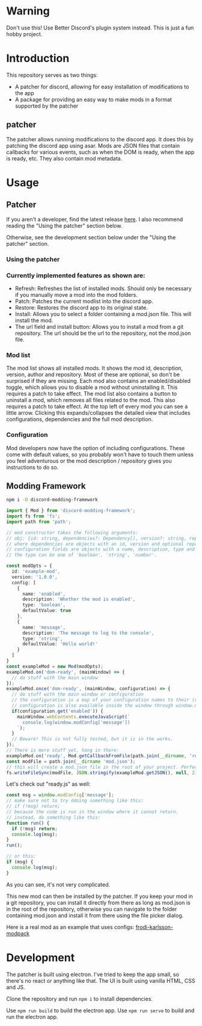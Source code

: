 # Warning
Don't use this! Use Better Discord's plugin system instead. This is just a fun hobby project.

# Introduction

This repository serves as two things:
- A patcher for discord, allowing for easy installation of modifications to the app
- A package for providing an easy way to make mods in a format supported by the patcher

## patcher

The patcher allows running modifications to the discord app. It does this by patching the discord app using asar.
Mods are JSON files that contain callbacks for various events, such as when the DOM is ready, when the app is ready, etc.
They also contain mod metadata.

# Usage

## Patcher

If you aren't a developer, find the latest release [here](https://github.com/frodi-karlsson/discord-mod-manager/releases/latest). I also recommend reading the "Using the patcher" section below.

Otherwise, see the development section below under the "Using the patcher" section.


### Using the patcher

### Currently implemented features as shown are:
- Refresh: Refreshes the list of installed mods. Should only be necessary if you manually move a mod into the mod folders.
- Patch: Patches the current modlist into the discord app.
- Restore: Restores the discord app to its original state.
- Install: Allows you to select a folder containing a mod.json file. This will install the mod.
- The url field and install button: Allows you to install a mod from a git repository. The url should be the url to the repository, not the mod.json file.

### Mod list
The mod list shows all installed mods. It shows the mod id, description, version, author and repository. Most of these are optional, so don't be surprised if they are missing. Each mod also contains an enabled/disabled toggle, which allows you to disable a mod without uninstalling it. This requires a patch to take effect. The mod list also contains a button to uninstall a mod, which removes all files related to the mod. This also requires a patch to take effect.
At the top left of every mod you can see a little arrow. Clicking this expands/collapses the detailed view that includes configurations, dependencies and the full mod description.

### Configuration
Mod developers now have the option of including configurations. These come with default values, so you probably won't have to touch them unless you feel adventurous or the mod description / repository gives you instructions to do so.

## Modding Framework

```bash
npm i -D discord-modding-framework
```

```ts
import { Mod } from 'discord-modding-framework';
import fs from 'fs';
import path from 'path';

// mod constructor takes the following arguments:
// obj: {id: string, dependencies?: Dependency[], version?: string, repository?: string, author?: string, description?: string, homepage?: string, fullDescription?: string, config?: ConfigurationField[]}
// where dependencies are objects with an id, version and optional repository and
// configuration fields are objects with a name, description, type and optional default value.
// the type can be one of 'boolean', 'string', 'number'.

const modOpts = {
  id: 'example-mod',
  version: '1.0.0',
  config: [
    {
      name: 'enabled',
      description: 'Whether the mod is enabled',
      type: 'boolean',
      defaultValue: true
    },
    {
      name: 'message',
      description: 'The message to log to the console',
      type: 'string',
      defaultValue: 'Hello world!'
    }
  ]
}
const exampleMod = new Mod(modOpts);
exampleMod.on('dom-ready', (mainWindow) => {
  // do stuff with the main window
});
exampleMod.once('dom-ready', (mainWindow, configuration) => {
  // do stuff with the main window or configuration
  // the configuration is a map of your configuration names to their (value ?? default value)s
  // configuration is also available inside the window through window.modConfig[configName] so you can do something like:
  if(configuration.get('enabled')) {
    mainWindow.webContents.executeJavaScript(`
      console.log(window.modConfig['message'])
    `);
  }
  // Beware! This is not fully tested, but it is in the works.
});
// There is more stuff yet, hang in there:
exampleMod.on('ready', Mod.getCallbackFromFile(path.join(__dirname, 'ready.js'))); // this will run the code in ready.js in the window when the app is ready
const modFile = path.join(__dirname 'mod.json');
// this will create a mod.json file in the root of your project. Perfect for the install from repository feature of the patcher.
fs.writeFileSync(modFile, JSON.stringify(exampleMod.getJSON(), null, 2));
```

Let's check out "ready.js" as well:

```js
const msg = window.modConfig['message'];
// make sure not to try ddoing something like this:
// if (!msg) return;
// because the code is run in the window where it cannot return.
// instead, do something like this:
function run() {
  if (!msg) return;
  console.log(msg);
}
run();

// or this:
if (msg) {
  console.log(msg);
}
```
As you can see, it's not very complicated.

This new mod can then be installed by the patcher. If you keep your mod in a git repository, you can install it directly from there as long as mod.json is in the root of the repository, otherwise you can navigate to the folder containing mod.json and install it from there using the file picker dialog.

Here is a real mod as an example that uses configs: [frodi-karlsson-modpack](https://github.com/frodi-karlsson/frodi-karlsson-modpack)

# Development

The patcher is built using electron. I've tried to keep the app small, so there's no react or anything like that. The UI is built using vanilla HTML, CSS and JS.

Clone the repository and run `npm i` to install dependencies.

Use `npm run build` to build the electron app.
Use `npm run serve` to build and run the electron app.



